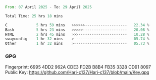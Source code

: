 <!--START_SECTION:waka-->

```rust
From: 07 April 2025 - To: 29 April 2025

Total Time: 25 hrs 18 mins

C             5 hrs 59 mins   >>>>>>-------------------   22.34 %
Bash          5 hrs 23 mins   >>>>>--------------------   20.08 %
HTML          2 hrs 45 mins   >>>----------------------   10.28 %
swayconfig    1 hr 32 mins    >------------------------   05.74 %
Other         1 hr 32 mins    >------------------------   05.73 %
```

<!--END_SECTION:waka-->

### GPG <br />
Fingerprint:     6995 4DD2 962A CDE3 FD2B B8B4 FB35 3328 CD91 8097 <br />
Public Key:      https://github.com/Hari-c137/Hari-c137/blob/main/Key.gpg

